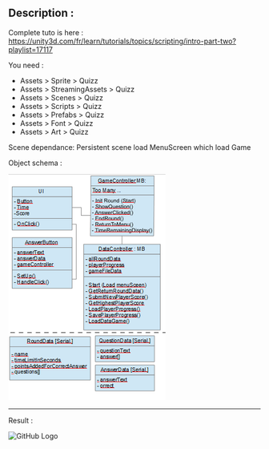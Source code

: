 ## Description :

Complete tuto is here :
https://unity3d.com/fr/learn/tutorials/topics/scripting/intro-part-two?playlist=17117

You need :
- Assets > Sprite > Quizz
- Assets > StreamingAssets > Quizz
- Assets > Scenes > Quizz
- Assets > Scripts > Quizz
- Assets > Prefabs > Quizz
- Assets > Font > Quizz
- Assets > Art > Quizz

Scene dependance: Persistent scene load MenuScreen which load Game

Object schema :

![GitHub Logo](schemaObject.png)

<hr/>

Result :

![GitHub Logo](schemaResult.png)